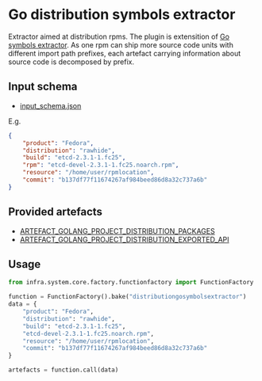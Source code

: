 # Go distribution symbols extractor

Extractor aimed at distribution rpms.
The plugin is extensition of [Go symbols extractor](https://github.com/gofed/infra/tree/master/system/plugins/gosymbolsextractor).
As one rpm can ship more source code units with different import path prefixes,
each artefact carrying information about source code is decomposed by prefix.

## Input schema

* [input_schema.json](https://github.com/gofed/infra/blob/master/system/plugins/distributiongosymbolsextractor/input_schema.json)

E.g.

```json
{
	"product": "Fedora",
	"distribution": "rawhide",
	"build": "etcd-2.3.1-1.fc25",
	"rpm": "etcd-devel-2.3.1-1.fc25.noarch.rpm",
	"resource": "/home/user/rpmlocation",
	"commit": "b137df77f11674267af984beed86d8a32c737a6b"
}
```

## Provided artefacts

* [ARTEFACT_GOLANG_PROJECT_DISTRIBUTION_PACKAGES](https://github.com/gofed/infra/blob/master/system/artefacts/schemas/golang-project-distribution-packages.json)
* [ARTEFACT_GOLANG_PROJECT_DISTRIBUTION_EXPORTED_API](https://github.com/gofed/infra/blob/master/system/artefacts/schemas/golang-project-distribution-exported-api.json)

## Usage

```python
from infra.system.core.factory.functionfactory import FunctionFactory

function = FunctionFactory().bake("distributiongosymbolsextractor")
data = {
	"product": "Fedora",
	"distribution": "rawhide",
	"build": "etcd-2.3.1-1.fc25",
	"etcd-devel-2.3.1-1.fc25.noarch.rpm",
	"resource": "/home/user/rpmlocation",
	"commit": "b137df77f11674267af984beed86d8a32c737a6b"
}

artefacts = function.call(data)
```
